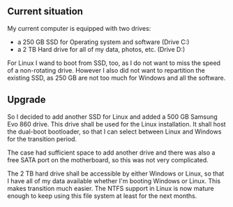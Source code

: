 ## Current situation

My current computer is equipped with two drives:

* a 250 GB SSD for Operating system and software (Drive C:)
* a 2 TB Hard drive for all of my data, photos, etc. (Drive D:)

For Linux I wand to boot from SSD, too, as I do not want to miss the speed of a non-rotating drive. However I also did not want to repartition the existing SSD, as 250 GB are not too much for Windows and all the software.

## Upgrade

So I decided to add another SSD for Linux and added a 500 GB Samsung Evo 860 drive. This drive shall be used for the Linux installation. It shall host the dual-boot bootloader, so that I can select between Linux and Windows for the transition period.

The case had sufficient space to add another drive and there was also a free SATA port on the motherboard, so this was not very complicated.

The 2 TB hard drive shall be accessible by either Windows or Linux, so that I have all of my data available whether I'm booting Windows or Linux. This makes transition much easier. The NTFS support in Linux is now mature enough to keep using this file system at least for the next months.
